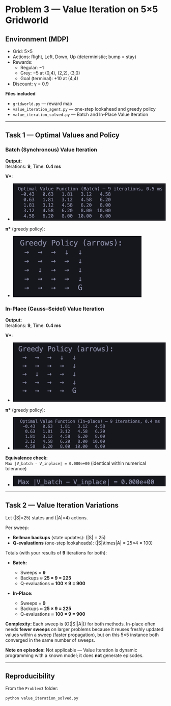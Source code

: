 # Problem 3 — Value Iteration on 5×5 Gridworld

## Environment (MDP)

- Grid: 5×5
- Actions: Right, Left, Down, Up (deterministic; bump = stay)
- Rewards:
  - Regular: −1
  - Grey: −5 at (0,4), (2,2), (3,0)
  - Goal (terminal): +10 at (4,4)
- Discount: γ = 0.9

**Files included**

- `gridworld.py` — reward map
- `value_iteration_agent.py` — one-step lookahead and greedy policy
- `value_iteration_solved.py` — Batch and In-Place Value Iteration

---

## Task 1 — Optimal Values and Policy

### Batch (Synchronous) Value Iteration

**Output:**  
Iterations: **9**, Time: **0.4 ms**

**V\***:

- ![Optimal_value_function_batch](./screenshots/Optimal_batch.png)

**π\*** (greedy policy):

- ![greedy_policy_batch](./screenshots/Greedy_Policy_batch.png)

### In-Place (Gauss–Seidel) Value Iteration

**Output:**  
Iterations: **9**, Time: **0.4 ms**

**V\***:

- ![Optimal_value_function_batch](./screenshots/Greedy_Policy_inplace.png)

**π\*** (greedy policy):

- ![greedy_policy_batch](./screenshots/Optimal_inplace.png)

**Equivalence check:**  
`Max |V_batch - V_inplace| = 0.000e+00` (identical within numerical tolerance)

- ![equivalence](./screenshots/equivalence.png)

---

## Task 2 — Value Iteration Variations

Let \(|S|=25\) states and \(|A|=4\) actions.

Per sweep:

- **Bellman backups** (state updates): \(|S| = 25\)
- **Q-evaluations** (one-step lookaheads): \(|S|\times|A| = 25×4 = 100\)

Totals (with your results of **9** iterations for both):

- **Batch:**

  - Sweeps = **9**
  - Backups ≈ **25 × 9 = 225**
  - Q-evaluations ≈ **100 × 9 = 900**

- **In-Place:**
  - Sweeps = **9**
  - Backups ≈ **25 × 9 = 225**
  - Q-evaluations ≈ **100 × 9 = 900**

**Complexity:** Each sweep is \(O(|S||A|)\) for both methods. In-place often needs **fewer sweeps** on larger problems because it reuses freshly updated values within a sweep (faster propagation), but on this 5×5 instance both converged in the same number of sweeps.

**Note on episodes:** Not applicable — Value Iteration is dynamic programming with a known model; it does **not** generate episodes.

---

## Reproducibility

From the `Problem3` folder:

```bash
python value_iteration_solved.py
```

